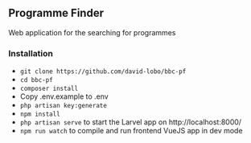 ## Programme Finder  ##

Web application for the searching for programmes

### Installation ###

* `git clone https://github.com/david-lobo/bbc-pf`
* `cd bbc-pf`
* `composer install`
*  Copy .env.example to .env
* `php artisan key:generate`
* `npm install`
* `php artisan serve` to start the Larvel app on http://localhost:8000/
* `npm run watch` to compile and run frontend VueJS app in dev mode
